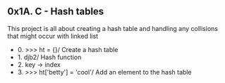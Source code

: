 <h2>0x1A. C - Hash tables</h2>
<p>This project is all about creating a hash table and handling any collisions that might occur with linked list</p>
<ul>
<li>0. >>> ht = {}/ Create a hash table</li>
<li>1. djb2/ Hash function</li>
<li>2. key -> index</li>
<li>3. >>> ht['betty'] = 'cool'/ Add an element to the hash table</li>
</ul>
